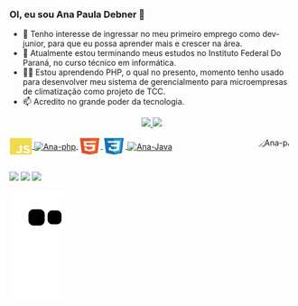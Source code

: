 ### OI, eu sou Ana Paula Debner 👋 

- 👀 Tenho interesse de ingressar no meu primeiro emprego como dev-junior, para que eu possa aprender mais e crescer na área. 
- 🌱 Atualmente estou terminando meus estudos no Instituto Federal Do Paraná, no curso técnico em informática. 
- 👩‍💻 Estou aprendendo PHP, o qual no presento, momento tenho usado para desenvolver meu sistema de gerencialmento para microempresas de climatização como projeto de TCC. 
- 📫 Acredito no grande poder da tecnologia.
<div align="center">
  <a href="https://github.com/rafaballerini">
  <img height="180em" src="https://github-readme-stats.vercel.app/api?username=anadebner21&show_icons=true&theme=dark&include_all_commits=true&count_private=true"/>
  <img height="180em" src="https://github-readme-stats.vercel.app/api/top-langs/?username=anadebner21&layout=compact&langs_count=7&theme=dark"/>
</div>
<div style="display: inline_block"><br>
  <img align="center" alt="Ana-Js" height="30" width="40" src="https://raw.githubusercontent.com/devicons/devicon/master/icons/javascript/javascript-plain.svg">
  <img align="center" alt="Ana-php" height="30" width="40" src="https://cdn.jsdelivr.net/gh/devicons/devicon/icons/php/php-original.svg">
  <img align="center" alt="Ana-HTML" height="30" width="40" src="https://raw.githubusercontent.com/devicons/devicon/master/icons/html5/html5-original.svg">
  <img align="center" alt="Ana-CSS" height="30" width="40" src="https://raw.githubusercontent.com/devicons/devicon/master/icons/css3/css3-original.svg">
  <img align="center" alt="Ana-Java" height="30" width="40" src="https://cdn.jsdelivr.net/gh/devicons/devicon/icons/java/java-plain.svg">
  <img align="right" alt="Ana-pic" height="200" style="border-radius:200px;" src="https://i.pinimg.com/originals/3e/f7/c4/3ef7c43c39631d6e8c1048d8dbfc54f1.jpg">
</div>
  
  ##
 
<div> 
  <a href="https://instagram.com/anadebner" target="_blank"><img src="https://img.shields.io/badge/-Instagram-%23E4405F?style=for-the-badge&logo=instagram&logoColor=white" target="_blank"></a>
 <a href="https://discord.gg/wagxzStdcR" target="_blank"><img src="https://img.shields.io/badge/Discord-7289DA?style=for-the-badge&logo=discord&logoColor=white" target="_blank"></a> 
  <a href = "mailto:anapdebner21@gmail.com"><img src="https://img.shields.io/badge/-Gmail-%23333?style=for-the-badge&logo=gmail&logoColor=white" target="_blank"></a>
 
![Snake animation](https://github.com/anadebner21/anadebner21/blob/output/github-contribution-grid-snake.svg) 
</div>
